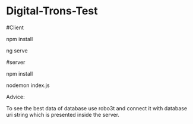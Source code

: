 # Digital-Trons-Test

#Client

npm install

ng serve



#server

npm install

nodemon index.js




Advice: 

To see the best data of database use robo3t and connect it with database uri string which is presented inside the server.
